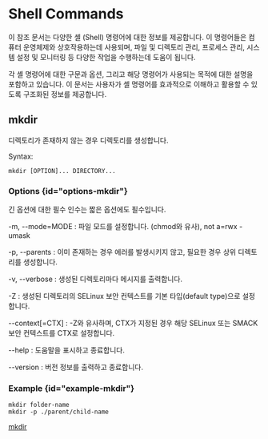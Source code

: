 # Shell Commands

이 참조 문서는 다양한 셸 (Shell) 명령어에 대한 정보를 제공합니다. 이 명령어들은 컴퓨터 운영체제와 상호작용하는데 사용되며, 파일 및 디렉토리 관리, 프로세스 관리, 시스템 설정 및 모니터링 등 다양한 작업을
수행하는데 도움이 됩니다.

각 셸 명령어에 대한 구문과 옵션, 그리고 해당 명령어가 사용되는 목적에 대한 설명을 포함하고 있습니다. 이 문서는 사용자가 셸 명령어를 효과적으로 이해하고 활용할 수 있도록 구조화된 정보를 제공합니다.

## mkdir

디렉토리가 존재하지 않는 경우 디렉토리를 생성합니다.

Syntax:

```Shell
mkdir [OPTION]... DIRECTORY...
```

### Options {id="options-mkdir"}

긴 옵션에 대한 필수 인수는 짧은 옵션에도 필수입니다.

-m, --mode=MODE
: 파일 모드를 설정합니다. (chmod와 유사), not a=rwx - umask

-p, --parents
: 이미 존재하는 경우 에러를 발생시키지 않고, 필요한 경우 상위 디렉토리를 생성합니다.

-v, --verbose
: 생성된 디렉토리마다 메시지를 출력합니다.

-Z
: 생성된 디렉토리의 SELinux 보안 컨텍스트를 기본 타입(default type)으로 설정합니다.

--context[=CTX]
: -Z와 유사하며, CTX가 지정된 경우 해당 SELinux 또는 SMACK 보안 컨텍스트를 CTX로 설정합니다.

--help
: 도움말을 표시하고 종료합니다.

--version
: 버전 정보를 출력하고 종료합니다.

### Example {id="example-mkdir"}

```Shell
mkdir folder-name
mkdir -p ./parent/child-name
```

<seealso>
    <category ref="official-documents">
        <a href="https://man7.org/linux/man-pages/man1/mkdir.1.html">mkdir</a>
    </category>
</seealso>
